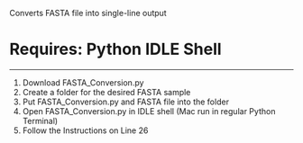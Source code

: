 

Converts FASTA file into single-line output

# Requires: Python IDLE Shell 
--------------------------------------------------

1. Download FASTA_Conversion.py
2. Create a folder for the desired FASTA sample
3. Put FASTA_Conversion.py and FASTA file into the folder
4. Open FASTA_Conversion.py in IDLE shell (Mac run in regular Python Terminal)
5. Follow the Instructions on Line 26

